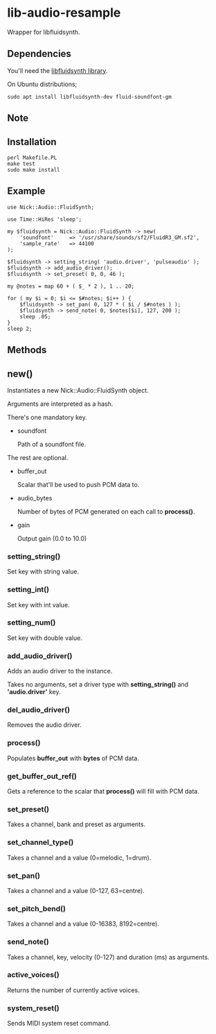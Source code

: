 # lib-audio-resample

Wrapper for libfluidsynth.

## Dependencies

You'll need the [libfluidsynth library](http://www.fluidsynth.org/api/index.html).

On Ubuntu distributions;

    sudo apt install libfluidsynth-dev fluid-soundfont-gm

## Note

## Installation

    perl Makefile.PL
    make test
    sudo make install

## Example

    use Nick::Audio::FluidSynth;

    use Time::HiRes 'sleep';

    my $fluidsynth = Nick::Audio::FluidSynth -> new(
        'soundfont'     => '/usr/share/sounds/sf2/FluidR3_GM.sf2',
        'sample_rate'   => 44100
    );

    $fluidsynth -> setting_string( 'audio.driver', 'pulseaudio' );
    $fluidsynth -> add_audio_driver();
    $fluidsynth -> set_preset( 0, 0, 46 );

    my @notes = map 60 + ( $_ * 2 ), 1 .. 20;

    for ( my $i = 0; $i <= $#notes; $i++ ) {
        $fluidsynth -> set_pan( 0, 127 * ( $i / $#notes ) );
        $fluidsynth -> send_note( 0, $notes[$i], 127, 200 );
        sleep .05;
    }
    sleep 2;

## Methods

## new()

Instantiates a new Nick::Audio::FluidSynth object.

Arguments are interpreted as a hash.

There's one mandatory key.

- soundfont

    Path of a soundfont file.

The rest are optional.

- buffer\_out

    Scalar that'll be used to push PCM data to.

- audio_bytes

    Number of bytes of PCM generated on each call to **process()**.

- gain

    Output gain (0.0 to 10.0)

### setting\_string()

Set key with string value.

### setting\_int()

Set key with int value.

### setting\_num()

Set key with double value.

### add\_audio\_driver()

Adds an audio driver to the instance.

Takes no arguments, set a driver type with **setting\_string()** and **'audio.driver'** key.

### del\_audio\_driver()

Removes the audio driver.

### process()

Populates **buffer\_out** with **bytes** of PCM data.

### get\_buffer\_out\_ref()

Gets a reference to the scalar that **process()** will fill with PCM data.

### set\_preset()

Takes a channel, bank and preset as arguments.

### set\_channel\_type()

Takes a channel and a value (0=melodic, 1=drum).

### set\_pan()

Takes a channel and a value (0-127, 63=centre).

### set\_pitch\_bend()

Takes a channel and a value (0-16383, 8192=centre).

### send\_note()

Takes a channel, key, velocity (0-127) and duration (ms) as arguments.

### active\_voices()

Returns the number of currently active voices.

### system\_reset()

Sends MIDI system reset command.
